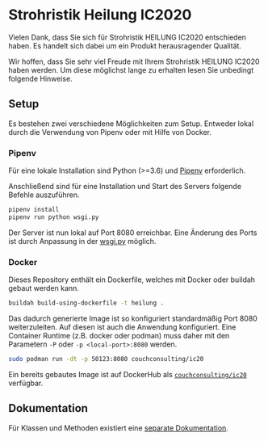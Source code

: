 # Strohristik Heilung IC2020

Vielen Dank, dass Sie sich für Strohristik HEILUNG IC2020 entschieden haben.
Es handelt sich dabei um ein Produkt herausragender Qualität.

Wir hoffen, dass Sie sehr viel Freude mit Ihrem Strohristik HEILUNG IC2020 haben werden.
Um diese möglichst lange zu erhalten lesen Sie unbedingt folgende Hinweise.

## Setup

Es bestehen zwei verschiedene Möglichkeiten zum Setup.
Entweder lokal durch die Verwendung von Pipenv oder mit Hilfe von Docker.

### Pipenv

Für eine lokale Installation sind Python (>=3.6) und [Pipenv](https://pipenv.kennethreitz.org/en/latest/) erforderlich.

Anschließend sind für eine Installation und Start des Servers folgende Befehle auszuführen.

```bash
pipenv install
pipenv run python wsgi.py
```

Der Server ist nun lokal auf Port 8080 erreichbar.
Eine Änderung des Ports ist durch Anpassung in der [wsgi.py](wsgi.py) möglich.

### Docker

Dieses Repository enthält ein Dockerfile, welches mit Docker oder buildah gebaut werden kann.

```bash
buildah build-using-dockerfile -t heilung .
```

Das dadurch generierte Image ist so konfiguriert standardmäßig Port 8080 weiterzuleiten.
Auf diesen ist auch die Anwendung konfiguriert.
Eine Container Runtime (z.B. docker oder podman) muss daher mit den Parametern `-P` oder `-p <local-port>:8080` werden.

```bash
sudo podman run -dt -p 50123:8080 couchconsulting/ic20
```

Ein bereits gebautes Image ist auf DockerHub als [`couchconsulting/ic20`](https://hub.docker.com/repository/docker/couchconsulting/ic20) verfügbar.

## Dokumentation

Für Klassen und Methoden existiert eine [separate Dokumentation](docs/html/index.html).
